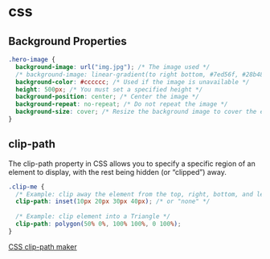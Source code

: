 # css

## Background Properties

```css
.hero-image {
  background-image: url("img.jpg"); /* The image used */
  /* background-image: linear-gradient(to right bottom, #7ed56f, #28b485), url(hero.jpg); */
  background-color: #cccccc; /* Used if the image is unavailable */
  height: 500px; /* You must set a specified height */
  background-position: center; /* Center the image */
  background-repeat: no-repeat; /* Do not repeat the image */
  background-size: cover; /* Resize the background image to cover the entire container */
}
```

## clip-path

The clip-path property in CSS allows you to specify a specific region of an element to display, with the rest being hidden (or “clipped”) away.

```css
.clip-me {    
  /* Example: clip away the element from the top, right, bottom, and left edges */
  clip-path: inset(10px 20px 30px 40px); /* or "none" */
  
  /* Example: clip element into a Triangle */
  clip-path: polygon(50% 0%, 100% 100%, 0 100%);
}
```

[CSS clip-path maker](https://bennettfeely.com/clippy/)
